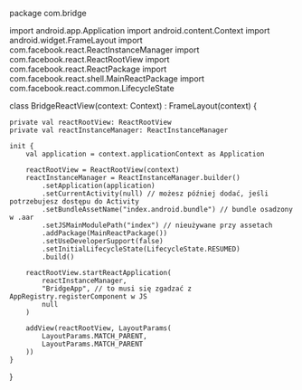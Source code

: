package com.bridge

import android.app.Application
import android.content.Context
import android.widget.FrameLayout
import com.facebook.react.ReactInstanceManager
import com.facebook.react.ReactRootView
import com.facebook.react.ReactPackage
import com.facebook.react.shell.MainReactPackage
import com.facebook.react.common.LifecycleState

class BridgeReactView(context: Context) : FrameLayout(context) {

    private val reactRootView: ReactRootView
    private val reactInstanceManager: ReactInstanceManager

    init {
        val application = context.applicationContext as Application

        reactRootView = ReactRootView(context)
        reactInstanceManager = ReactInstanceManager.builder()
            .setApplication(application)
            .setCurrentActivity(null) // możesz później dodać, jeśli potrzebujesz dostępu do Activity
            .setBundleAssetName("index.android.bundle") // bundle osadzony w .aar
            .setJSMainModulePath("index") // nieużywane przy assetach
            .addPackage(MainReactPackage())
            .setUseDeveloperSupport(false)
            .setInitialLifecycleState(LifecycleState.RESUMED)
            .build()

        reactRootView.startReactApplication(
            reactInstanceManager,
            "BridgeApp", // to musi się zgadzać z AppRegistry.registerComponent w JS
            null
        )

        addView(reactRootView, LayoutParams(
            LayoutParams.MATCH_PARENT,
            LayoutParams.MATCH_PARENT
        ))
    }
}
